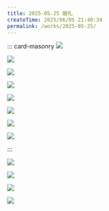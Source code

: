 ```yaml
---
title: 2025-05-25 婚礼
createTime: 2025/06/05 21:40:34
permalink: /works/2025-05-25/
---
```


::: card-masonry
![](https://oss.ajohn.top/blog/works/2025-05-25/1.webp)

![](https://oss.ajohn.top/blog/works/2025-05-25/12.webp)

![](https://oss.ajohn.top/blog/works/2025-05-25/10.webp)

![](https://oss.ajohn.top/blog/works/2025-05-25/4.webp)

![](https://oss.ajohn.top/blog/works/2025-05-25/5.webp)

![](https://oss.ajohn.top/blog/works/2025-05-25/7.webp)

![](https://oss.ajohn.top/blog/works/2025-05-25/8.webp)

![](https://oss.ajohn.top/blog/works/2025-05-25/9.webp)

:::

![](https://oss.ajohn.top/blog/works/2025-05-25/11.webp)

![](https://oss.ajohn.top/blog/works/2025-05-25/3.webp)

![](https://oss.ajohn.top/blog/works/2025-05-25/2.webp)

![](https://oss.ajohn.top/blog/works/2025-05-25/6.webp)